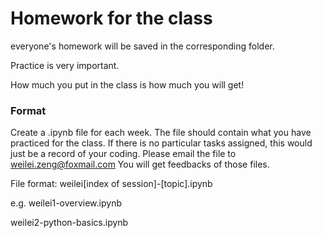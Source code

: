 # Homework for the class
everyone's homework will be saved in the corresponding folder.

Practice is very important.

How much you put in the class is how much you will get!


### Format

Create a .ipynb file for each week. The file should contain what you have practiced for the class. If there is no particular tasks assigned, this would just be a record of your coding. Please email the file to weilei.zeng@foxmail.com You will get feedbacks of those files.

File format: weilei[index of session]-[topic].ipynb

e.g. weilei1-overview.ipynb

weilei2-python-basics.ipynb
